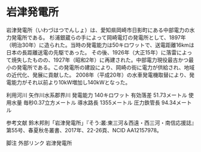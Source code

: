 # 岩津発電所

岩津発電所（いわづはつでんしょ）は、愛知県岡崎市日影町にある中部電力の水力発電所である。
杉浦銀蔵らの手によって岡崎電灯の発電所として、1897年（明治30年）に造られた。当時の発電能力は50キロワットで、送電距離16kmは日本の長距離送電の先駆であった。
その後、1926年（大正15年）に落雷によって焼失したものの、1927年（昭和2年）に再建された。中部電力現役最古かつ最小の発電所である。この発電所の建設により、岡崎の街に電力が供給され、地域の近代化、発展に貢献した。
2008年（平成20年）の水車発電機取替により、発電能力がそれ以前より10kW増加し140kWとなった。

利用河川
矢作川水系郡界川
発電能力
140キロワット
有効落差
51.73メートル
使用水量
毎秒0.37立方メートル
導水路長
1355メートル
圧力鉄管長
94.34メートル

参考文献
鈴木邦則「岩津発電所」『そう:叢:東三河＆西遠・西三河・南信応援誌』第55号、春夏秋冬叢書、2017年、22-26頁、NCID AA12157978。

脚注
外部リンク
岩津発電所